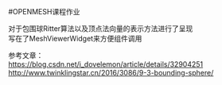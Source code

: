 #OPENMESH课程作业  

对于包围球Ritter算法以及顶点法向量的表示方法进行了呈现  
写在了MeshViewerWidget来方便组件调用


参考文章：  
https://blog.csdn.net/i_dovelemon/article/details/32904251  
http://www.twinklingstar.cn/2016/3086/9-3-bounding-sphere/
